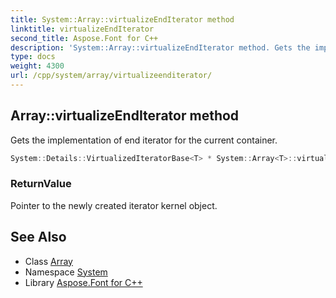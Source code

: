 ```yaml
---
title: System::Array::virtualizeEndIterator method
linktitle: virtualizeEndIterator
second_title: Aspose.Font for C++
description: 'System::Array::virtualizeEndIterator method. Gets the implementation of end iterator for the current container in C++.'
type: docs
weight: 4300
url: /cpp/system/array/virtualizeenditerator/
---
```

## Array::virtualizeEndIterator method


Gets the implementation of end iterator for the current container.

```cpp
System::Details::VirtualizedIteratorBase<T> * System::Array<T>::virtualizeEndIterator() override
```


### ReturnValue

Pointer to the newly created iterator kernel object.

## See Also

* Class [Array](../)
* Namespace [System](../../)
* Library [Aspose.Font for C++](../../../)
